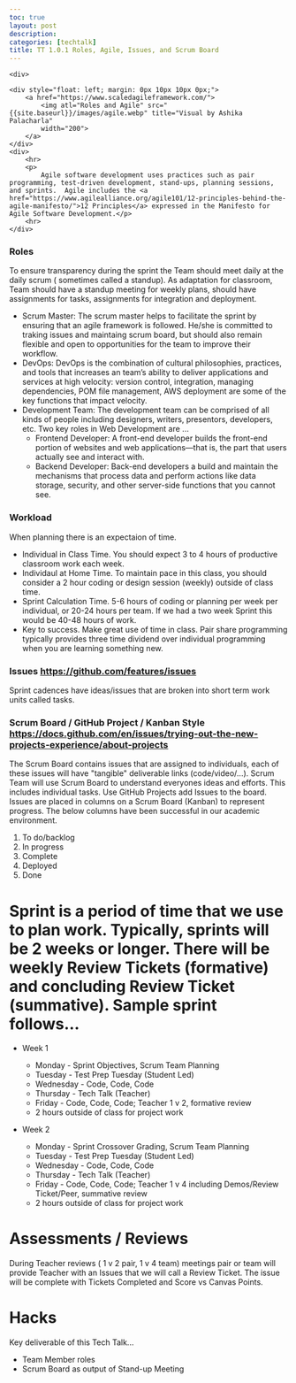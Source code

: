 ```yaml
---
toc: true
layout: post
description: 
categories: [techtalk]
title: TT 1.0.1 Roles, Agile, Issues, and Scrum Board
---
```



<div>

    <div>

    <div style="float: left; margin: 0px 10px 10px 0px;">
        <a href="https://www.scaledagileframework.com/">
            <img atl="Roles and Agile" src="{{site.baseurl}}/images/agile.webp" title="Visual by Ashika Palacharla"
            width="200">
        </a>
    </div>
    <div>
        <hr>
        <p>
            Agile software development uses practices such as pair programming, test-driven development, stand-ups, planning sessions, and sprints.  Agile includes the <a href="https://www.agilealliance.org/agile101/12-principles-behind-the-agile-manifesto/">12 Principles</a> expressed in the Manifesto for Agile Software Development.</p>
        <hr>
    </div>

</div>

</div>

### Roles
To ensure transparency during the sprint the Team should meet daily at the daily scrum ( sometimes called a standup). As adaptation for classroom, Team should have a standup meeting for weekly plans, should have assignments for tasks, assignments for integration and deployment.
- Scrum Master: The scrum master helps to facilitate the sprint by ensuring that an agile framework is followed. He/she is committed to traking issues and maintaing scrum board, but should also remain flexible and open to opportunities for the team to improve their workflow.
- DevOps: DevOps is the combination of cultural philosophies, practices, and tools that increases an team’s ability to deliver applications and services at high velocity: version control, integration, managing dependencies, POM file management, AWS deployment are some of the key functions that impact velocity.
- Development Team: The development team can be comprised of all kinds of people including designers, writers, presentors, developers, etc.  Two key roles in Web Development are ...
    - Frontend Developer: A front-end developer builds the front-end portion of websites and web applications—that is, the part that users actually see and interact with.
    - Backend Developer: Back-end developers a build and maintain the mechanisms that process data and perform actions like data storage, security, and other server-side functions that you cannot see.

### Workload
When planning there is an expectaion of time.  
- Individual in Class Time.  You should expect 3 to 4 hours of productive classroom work each week.
- Individaul at Home Time. To maintain pace in this class, you should consider a 2 hour coding or design session (weekly) outside of class time.  
- Sprint Calculation Time.  5-6 hours of coding or planning per week per individual, or 20-24 hours per team.  If we had a two week Sprint this would be 40-48 hours of work.
- Key to success.  Make great use of time in class.  Pair share programming typically provides three time dividend over individual programming when you are learning something new.

### Issues  https://github.com/features/issues
Sprint cadences have ideas/issues that are broken into short term work units called tasks.  

### Scrum Board / GitHub Project / Kanban Style https://docs.github.com/en/issues/trying-out-the-new-projects-experience/about-projects
The Scrum Board contains issues that are assigned to individuals,  each of these issues will have "tangible" deliverable links (code/video/...).  Scrum Team will use Scrum Board to understand everyones ideas and efforts.  This includes individual tasks.  Use GitHub Projects add Issues to the board.  Issues are placed in columns on a Scrum Board (Kanban) to represent progress.  The below columns have been successful in our academic environment.
1. To do/backlog
2. In progress
3. Complete
4. Deployed
5. Done

# Sprint is a period of time that we use to plan work.  Typically, sprints will be 2 weeks or longer.  There will be weekly Review Tickets (formative) and concluding Review Ticket (summative).  Sample sprint follows...
- Week 1
    - Monday - Sprint Objectives, Scrum Team Planning
    - Tuesday - Test Prep Tuesday (Student Led)
    - Wednesday - Code, Code, Code
    - Thursday - Tech Talk (Teacher)
    - Friday - Code, Code, Code; Teacher 1 v 2, formative review
    - 2 hours outside of class for project work

- Week 2
    - Monday - Sprint Crossover Grading,  Scrum Team Planning
    - Tuesday - Test Prep Tuesday (Student Led)
    - Wednesday - Code, Code, Code
    - Thursday - Tech Talk (Teacher)
    - Friday - Code, Code, Code; Teacher 1 v 4 including Demos/Review Ticket/Peer, summative review
    - 2 hours outside of class for project work

# Assessments / Reviews
During Teacher reviews ( 1 v 2 pair, 1 v 4 team) meetings pair or team will provide Teacher with an Issues that we will call a Review Ticket.  The issue will be complete with Tickets Completed and Score vs Canvas Points.

# Hacks
Key deliverable of this Tech Talk...
- Team Member roles
- Scrum Board as output of Stand-up Meeting